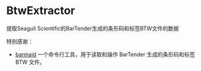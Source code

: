# BtwExtractor
提取Seagull Scientific的BarTender生成的条形码和标签BTW文件的数据

特别感谢：
* [barmaid](https://github.com/EliasOenal/barmaid) 一个命令行工具，用于读取和操作 BarTender 生成的条形码和标签 BTW 文件。
